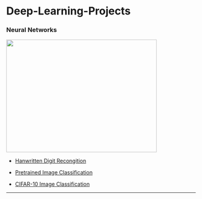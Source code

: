 # Deep-Learning-Projects

### Neural Networks

<img src="https://miro.medium.com/max/1063/0*u-AnjlGU9IxM5_Ju.png" width="400" height="300"/>

* [Hanwritten Digit Recongition](https://github.com/Akarsh654/Deep-Learning-Projects/blob/main/Neural%20Networks/Handwritten%20Digit%20Recognition/Handwritten%20Digit%20Recognition.ipynb)

* [Pretrained Image Classification](https://github.com/Akarsh654/Deep-Learning-Projects/blob/main/Neural%20Networks/Pretrained%20Image%20Classification/Neural%20Nets%20Pretrained%20Image%20Classification.ipynb) 

* [CIFAR-10 Image Classification](https://github.com/Akarsh654/Deep-Learning-Projects/blob/main/Neural%20Networks/CIFAR-10%20Image%20Classification/CIFAR10%20Classification.ipynb)


-----
